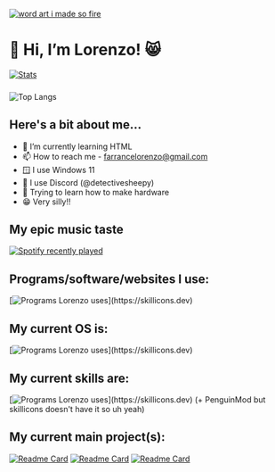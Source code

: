 [![word art i made so fire](https://github.com/detectivesheepy/detectivesheepy/blob/main/word%20art%20logo.png?raw=true)](https://lorenzofarrance.straw.page)
# 👋 Hi, I’m Lorenzo! 😸
[![Stats](https://github-readme-stats.vercel.app/api?username=detectivesheepy)](https://github.com/detectivesheepy/readmy)
###  
![Top Langs](https://github-readme-stats.vercel.app/api/top-langs/?username=detectivesheepy&layout=compact)

## Here's a bit about me...
- 🌱 I’m currently learning HTML
- 📫 How to reach me - farrancelorenzo@gmail.com
- 🪟 I use Windows 11
- 💬 I use Discord (@detectivesheepy)
- 🤖 Trying to learn how to make hardware
- 😁 Very silly!!

## My epic music taste
<div align="left">
  <a href="https://open.spotify.com/user/31cy5ctvayjnoh4qsrmy5c2szjy4">
    <img src="https://spotify-recently-played-readme.vercel.app/api?user=31cy5ctvayjnoh4qsrmy5c2szjy4&count=5" alt="Spotify recently played"  />
  </a>
</div>

## Programs/software/websites I use:
[![Programs Lorenzo uses](https://skillicons.dev/icons?i=html,bitbucket,discord,bots,github,js,powershell,notion,robloxstudio,wordpress,)](https://skillicons.dev)
## My current OS is:
[![Programs Lorenzo uses](https://skillicons.dev/icons?i=windows,linux,)](https://skillicons.dev)
## My current skills are:
[![Programs Lorenzo uses](https://skillicons.dev/icons?i=discord,bots,windows,powershell,notion,)](https://skillicons.dev)
(+ PenguinMod but skillicons doesn't have it so uh yeah)
## My current main project(s):
[![Readme Card](https://github-readme-stats.vercel.app/api/pin/?username=detectivesheepy&repo=simpl)](https://github.com/detectivesheepy/simpl)
[![Readme Card](https://github-readme-stats.vercel.app/api/pin/?username=detectivesheepy&repo=Sphero-Desktoy)](https://lorenzolikesstuff.gitbook.io/desktoy)
[![Readme Card](https://github-readme-stats.vercel.app/api/pin/?username=detectivesheepy&repo=gitintoit-terminal)](https://github.com/detectivesheepy/gitintoit-terminal)
